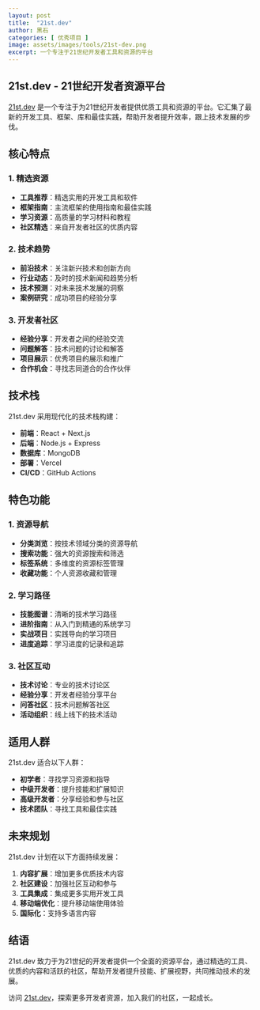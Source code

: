 ```yaml
---
layout: post
title:  "21st.dev"
author: 黑石
categories: [ 优秀项目 ]
image: assets/images/tools/21st-dev.png
excerpt: 一个专注于21世纪开发者工具和资源的平台
---
```


## 21st.dev - 21世纪开发者资源平台

[21st.dev](https://21st.dev/) 是一个专注于为21世纪开发者提供优质工具和资源的平台。它汇集了最新的开发工具、框架、库和最佳实践，帮助开发者提升效率，跟上技术发展的步伐。

## 核心特点

### 1. 精选资源

- **工具推荐**：精选实用的开发工具和软件
- **框架指南**：主流框架的使用指南和最佳实践
- **学习资源**：高质量的学习材料和教程
- **社区精选**：来自开发者社区的优质内容

### 2. 技术趋势

- **前沿技术**：关注新兴技术和创新方向
- **行业动态**：及时的技术新闻和趋势分析
- **技术预测**：对未来技术发展的洞察
- **案例研究**：成功项目的经验分享

### 3. 开发者社区

- **经验分享**：开发者之间的经验交流
- **问题解答**：技术问题的讨论和解答
- **项目展示**：优秀项目的展示和推广
- **合作机会**：寻找志同道合的合作伙伴

## 技术栈

21st.dev 采用现代化的技术栈构建：

- **前端**：React + Next.js
- **后端**：Node.js + Express
- **数据库**：MongoDB
- **部署**：Vercel
- **CI/CD**：GitHub Actions

## 特色功能

### 1. 资源导航

- **分类浏览**：按技术领域分类的资源导航
- **搜索功能**：强大的资源搜索和筛选
- **标签系统**：多维度的资源标签管理
- **收藏功能**：个人资源收藏和管理

### 2. 学习路径

- **技能图谱**：清晰的技术学习路径
- **进阶指南**：从入门到精通的系统学习
- **实战项目**：实践导向的学习项目
- **进度追踪**：学习进度的记录和追踪

### 3. 社区互动

- **技术讨论**：专业的技术讨论区
- **经验分享**：开发者经验分享平台
- **问答社区**：技术问题解答社区
- **活动组织**：线上线下的技术活动

## 适用人群

21st.dev 适合以下人群：

- **初学者**：寻找学习资源和指导
- **中级开发者**：提升技能和扩展知识
- **高级开发者**：分享经验和参与社区
- **技术团队**：寻找工具和最佳实践

## 未来规划

21st.dev 计划在以下方面持续发展：

1. **内容扩展**：增加更多优质技术内容
2. **社区建设**：加强社区互动和参与
3. **工具集成**：集成更多实用开发工具
4. **移动端优化**：提升移动端使用体验
5. **国际化**：支持多语言内容

## 结语

21st.dev 致力于为21世纪的开发者提供一个全面的资源平台，通过精选的工具、优质的内容和活跃的社区，帮助开发者提升技能、扩展视野，共同推动技术的发展。

访问 [21st.dev](https://21st.dev/)，探索更多开发者资源，加入我们的社区，一起成长。 